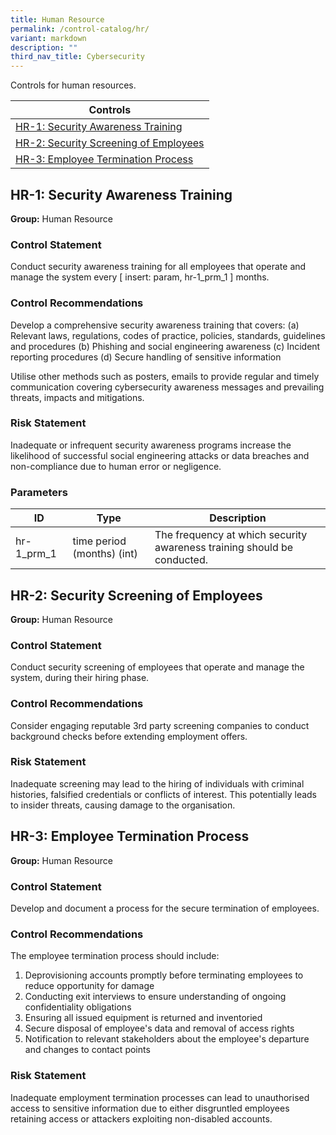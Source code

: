 ```yaml
---
title: Human Resource
permalink: /control-catalog/hr/
variant: markdown
description: ""
third_nav_title: Cybersecurity
---
```

Controls for human resources.

| Controls                                                                       |
| ------------------------------------------------------------------------------ |
| [HR-1: Security Awareness Training](#hr-1-security-awareness-training)         |
| [HR-2: Security Screening of Employees](#hr-2-security-screening-of-employees) |
| [HR-3: Employee Termination Process](#hr-3-employee-termination-process)       |

## HR-1: Security Awareness Training

**Group:** Human Resource

### Control Statement

Conduct security awareness training for all employees that operate and manage the system every [ insert: param, hr-1_prm_1 ] months.

### Control Recommendations

Develop a comprehensive security awareness training that covers:
(a) Relevant laws, regulations, codes of practice, policies, standards, guidelines and procedures
(b) Phishing and social engineering awareness
(c) Incident reporting procedures
(d) Secure handling of sensitive information

Utilise other methods such as posters, emails to provide regular and timely communication covering cybersecurity awareness messages and prevailing threats, impacts and mitigations.

### Risk Statement

Inadequate or infrequent security awareness programs increase the likelihood of successful social engineering attacks or data breaches and non-compliance due to human error or negligence.

### Parameters

| ID         | Type                       | Description                                                             |
| ---------- | -------------------------- | ----------------------------------------------------------------------- |
| hr-1_prm_1 | time period (months) (int) | The frequency at which security awareness training should be conducted. |

## HR-2: Security Screening of Employees

**Group:** Human Resource

### Control Statement

Conduct security screening of employees that operate and manage the system, during their hiring phase.

### Control Recommendations

Consider engaging reputable 3rd party screening companies to conduct background checks before extending employment offers.

### Risk Statement

Inadequate screening may lead to the hiring of individuals with criminal histories, falsified credentials or conflicts of interest. This potentially leads to insider threats, causing damage to the organisation.

## HR-3: Employee Termination Process

**Group:** Human Resource

### Control Statement

Develop and document a process for the secure termination of employees.

### Control Recommendations

The employee termination process should include:

1. Deprovisioning accounts promptly before terminating employees to reduce opportunity for damage
2. Conducting exit interviews to ensure understanding of ongoing confidentiality obligations
3. Ensuring all issued equipment is returned and inventoried
4. Secure disposal of employee&#39;s data and removal of access rights
5. Notification to relevant stakeholders about the employee&#39;s departure and changes to contact points

### Risk Statement

Inadequate employment termination processes can lead to unauthorised access to sensitive information due to either disgruntled employees retaining access or attackers exploiting non-disabled accounts.